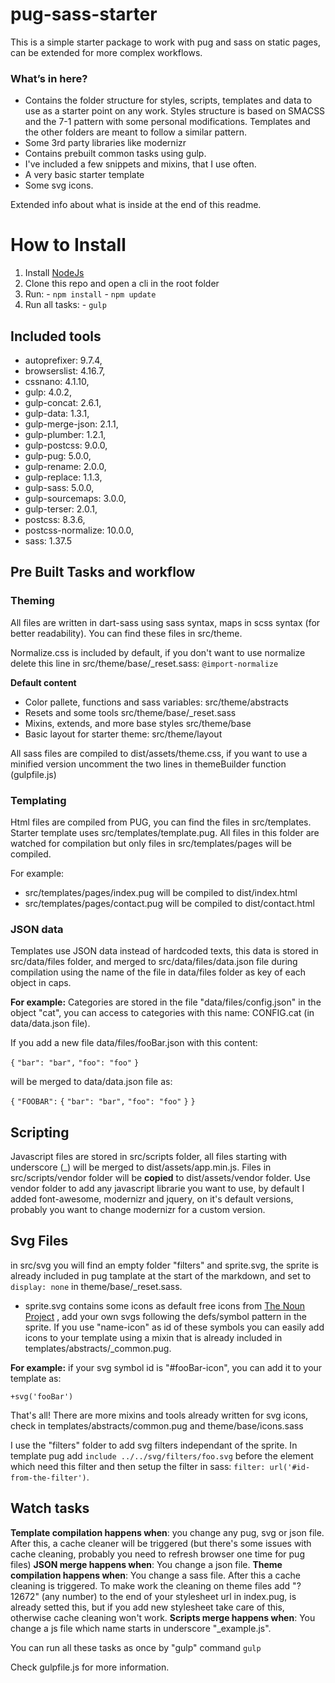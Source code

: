 # pug-sass-starter
  This is a simple starter package to work with pug and sass on static pages, can be extended for more complex workflows.

### What’s in here?
  - Contains the folder structure for styles, scripts, templates and data to use as a starter point on any work. Styles structure is based on SMACSS and the 7-1 pattern with some personal modifications. Templates and the other folders are meant to follow a similar pattern.
  - Some 3rd party libraries like modernizr
  - Contains prebuilt common tasks using gulp.
  - I've included a few snippets and mixins, that I use often.
  - A very basic starter template
  - Some svg icons.

  Extended info about what is inside at the end of this readme.

  # How to Install

  1. Install [NodeJs](https://nodejs.dev/learn/how-to-install-nodejs)
  2. Clone this repo and open a cli in the root folder
  3. Run:
    - `npm install`
    - `npm update`
  4. Run all tasks:
    - `gulp`

  ## Included tools

  - autoprefixer: 9.7.4,
  - browserslist: 4.16.7,
  - cssnano: 4.1.10,
  - gulp: 4.0.2,
  - gulp-concat: 2.6.1,
  - gulp-data: 1.3.1,
  - gulp-merge-json: 2.1.1,
  - gulp-plumber: 1.2.1,
  - gulp-postcss: 9.0.0,
  - gulp-pug: 5.0.0,
  - gulp-rename: 2.0.0,
  - gulp-replace: 1.1.3,
  - gulp-sass: 5.0.0,
  - gulp-sourcemaps: 3.0.0,
  - gulp-terser: 2.0.1,
  - postcss: 8.3.6,
  - postcss-normalize: 10.0.0,
  - sass: 1.37.5

  ## Pre Built Tasks and workflow

  ### Theming

  All files are written in dart-sass using sass syntax, maps in scss syntax (for better readability). You can find these files in src/theme.

  Normalize.css is included by default, if you don't want to use normalize delete this line in src/theme/base/_reset.sass:
    `@import-normalize`
  
  **Default content**
  - Color pallete, functions and sass variables: src/theme/abstracts
  - Resets and some tools src/theme/base/_reset.sass
  - Mixins, extends, and more base styles src/theme/base
  - Basic layout for starter theme: src/theme/layout

  All sass files are compiled to dist/assets/theme.css, if you want to use a minified version uncomment the two lines in themeBuilder function (gulpfile.js)

### Templating

Html files are compiled from PUG, you can find the files in src/templates. Starter template uses src/templates/template.pug. All files in this folder are watched for compilation but only files in src/templates/pages will be compiled.

For example: 
  - src/templates/pages/index.pug will be compiled to dist/index.html
  - src/templates/pages/contact.pug will be compiled to dist/contact.html

### JSON data

Templates use JSON data instead of hardcoded texts, this data is stored in src/data/files folder, and merged to src/data/files/data.json file during compilation using the name of the file in data/files folder as key of each object in caps.

**For example:** Categories are stored in the file "data/files/config.json" in the object "cat", you can access to categories with this name: CONFIG.cat (in data/data.json file).

If you add a new file data/files/fooBar.json with this content:

`{`
  `"bar": "bar",`
  `"foo": "foo"`
`}`

will be merged to data/data.json file as:

`{`
    `"FOOBAR":`
    `{`
      `"bar": "bar",`
      `"foo": "foo"`
    `}`
`}`

## Scripting

Javascript files are stored in src/scripts folder, all files starting with underscore (_) will be merged to dist/assets/app.min.js. Files in src/scripts/vendor folder will be **copied** to dist/assets/vendor folder. Use vendor folder to add any javascript librarie you want to use, by default I added font-awesome, modernizr and jquery, on it's default versions, probably you want to change modernizr for a custom version.

## Svg Files

in src/svg you will find an empty folder "filters" and sprite.svg, the sprite is already included in pug tamplate at the start of the markdown, and set to `display: none` in theme/base/_reset.sass.

- sprite.svg contains some icons as default free icons from [The Noun Project](https://thenounproject.com) , add your own svgs following the defs/symbol pattern in the sprite. If you use "name-icon" as id of these symbols you can easily add icons to your template using a mixin that is already included in templates/abstracts/_common.pug.

**For example:** if your svg symbol id is "#fooBar-icon", you can add it to your template as:

`+svg('fooBar')`

That's all! There are more mixins and tools already written for svg icons, check in templates/abstracts/common.pug and theme/base/icons.sass

I use the "filters" folder to add svg filters independant of the sprite. In template pug add `include ../../svg/filters/foo.svg` before the element which need this filter and then setup the filter in sass: `filter: url('#id-from-the-filter')`.

## Watch tasks

**Template compilation happens when**: you change any pug, svg or json file. After this, a cache cleaner will be triggered (but there's some issues with cache cleaning, probably you need to refresh browser one time for pug files)
**JSON merge happens when**: You change a json file.
**Theme compilation happens when**: You change a sass file. After this a cache cleaning is triggered. To make work the cleaning on theme files add "?12672" (any number) to the end of your stylesheet url in index.pug, is already setted this, but if you add new stylesheet take care of this, otherwise cache cleaning won't work.
**Scripts merge happens when**: You change a js file which name starts in underscore "_example.js".

You can run all these tasks as once by "gulp" command
`gulp`

Check gulpfile.js for more information.
